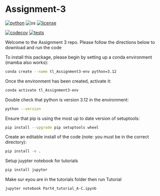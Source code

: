 # Assignment-3

[![python](https://img.shields.io/badge/python-3.12-blue.svg)](https://www.python.org/)
![os](https://img.shields.io/badge/os-ubuntu%20|%20macos%20|%20windows-blue.svg)
[![license](https://img.shields.io/badge/license-MIT-green.svg)](https://github.com/sandialabs/sibl#license)


[![codecov](https://codecov.io/gh/tuckluck/Assignment2/graph/badge.svg?token=TKF4CLV1G5)](https://codecov.io/gh/tuckluck/Assignment2)
[![tests](https://github.com/tuckluck/Assignment2/actions/workflows/testsDS.yml/badge.svg)](https://github.com/tuckluck/Assignment2/actions)


Welcome to the Assignment 3 repo. Please follow the directions below to download and run the code 

To install this package, please begin by setting up a conda environment (mamba also works):
```bash
conda create --name tl_Assignment3-env python=3.12
```
Once the environment has been created, activate it:

```bash
conda activate tl_Assignment3-env
```
Double check that python is version 3.12 in the environment:
```bash
python --version
```
Ensure that pip is using the most up to date version of setuptools:
```bash
pip install --upgrade pip setuptools wheel
```

Create an editable install of the code (note: you must be in the correct directory):
```bash
pip install -e .
```


Setup juypter notebook for tutorials

```bash
pip install jupyter
```

Make sur eyou are in the tutorials folder then run Tutorial
```bash
jupyter notebook Part4_tutorial_A-C.ipynb
```


